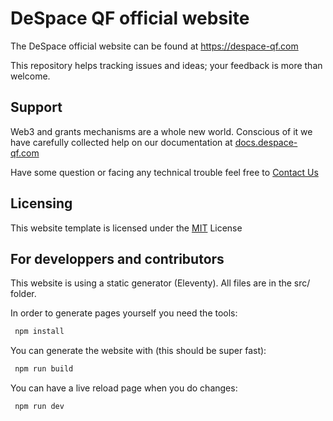 DeSpace QF official website
============================

The DeSpace official website can be found at https://despace-qf.com

This repository helps tracking issues and ideas; your feedback is more than welcome.

## Support

Web3 and grants mechanisms are a whole new world.
Conscious of it we have carefully collected help on our documentation at [docs.despace-qf.com](https://docs.despace-qf.com)

Have some question or facing any technical trouble feel free to [Contact Us](https://despace-qf.com/contact/)

## Licensing

This website template is licensed under the [MIT](#) License

## For developpers and contributors

This website is using a static generator (Eleventy). All files are in the src/ folder.

In order to generate pages yourself you need the tools:
```bash
 npm install
```

You can generate the website with (this should be super fast):
```bash
 npm run build
```

You can have a live reload page when you do changes:
```bash
 npm run dev
```

